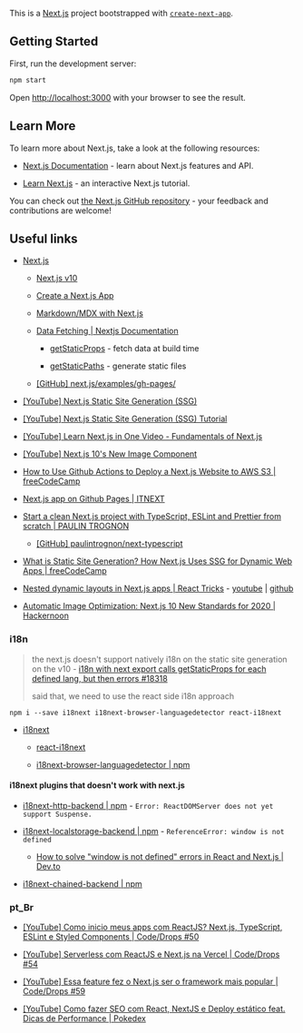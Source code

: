 This is a [Next.js](https://nextjs.org/) project bootstrapped with [`create-next-app`](https://github.com/vercel/next.js/tree/canary/packages/create-next-app).

## Getting Started

First, run the development server:

```bash
npm start
```

Open [http://localhost:3000](http://localhost:3000) with your browser to see the result.

## Learn More

To learn more about Next.js, take a look at the following resources:

- [Next.js Documentation](https://nextjs.org/docs) - learn about Next.js features and API.

- [Learn Next.js](https://nextjs.org/learn) - an interactive Next.js tutorial.

You can check out [the Next.js GitHub repository](https://github.com/vercel/next.js/) - your feedback and contributions are welcome!

<!--
## Deploy on Vercel

The easiest way to deploy your Next.js app is to use the [Vercel Platform](https://vercel.com/import?utm_medium=default-template&filter=next.js&utm_source=create-next-app&utm_campaign=create-next-app-readme) from the creators of Next.js.

Check out our [Next.js deployment documentation](https://nextjs.org/docs/deployment) for more details.
-->

## Useful links

- [Next.js](https://nextjs.org/)

  - [Next.js v10](https://nextjs.org/blog/next-10)

  - [Create a Next.js App](https://nextjs.org/learn/basics/create-nextjs-app)

  - [Markdown/MDX with Next.js](https://nextjs.org/blog/markdown)

  - [Data Fetching | Nextjs Documentation](https://nextjs.org/docs/basic-features/data-fetching)

    - [getStaticProps](https://nextjs.org/docs/basic-features/data-fetching#getstaticprops-static-generation) - fetch data at build time

    - [getStaticPaths](https://nextjs.org/docs/basic-features/data-fetching#getstaticpaths-static-generation) - generate static files

  - [[GitHub] next.js/examples/gh-pages/](https://github.com/vercel/next.js/tree/master/examples/gh-pages)

- [[YouTube] Next.js Static Site Generation (SSG)](https://www.youtube.com/watch?v=_W-tcVzu-Ms)

- [[YouTube] Next.js Static Site Generation (SSG) Tutorial](https://www.youtube.com/watch?v=pY0vWYLDDco)

- [[YouTube] Learn Next.js in One Video - Fundamentals of Next.js](https://www.youtube.com/watch?v=tt3PUvhOVzo)

- [[YouTube] Next.js 10's New Image Component](https://www.youtube.com/watch?v=ckH6RHjy-5U)

- [How to Use Github Actions to Deploy a Next.js Website to AWS S3 | freeCodeCamp](https://www.freecodecamp.org/news/how-to-use-github-actions-to-deploy-a-next-js-website-to-aws-s3/)

- [Next.js app on Github Pages | ITNEXT](https://itnext.io/next-js-app-on-github-pages-768020f2b65e)

- [Start a clean Next.js project with TypeScript, ESLint and Prettier from scratch | PAULIN TROGNON](https://paulintrognon.fr/blog/typescript-prettier-eslint-next-js)

  - [[GitHub] paulintrognon/next-typescript](https://github.com/paulintrognon/next-typescript)

- [What is Static Site Generation? How Next.js Uses SSG for Dynamic Web Apps | freeCodeCamp](https://www.freecodecamp.org/news/static-site-generation-with-nextjs/)

- [Nested dynamic layouts in Next.js apps | React Tricks](https://reacttricks.com/nested-dynamic-layouts-in-next-apps/) - [youtube](https://www.youtube.com/watch?v=69-mnojSa0M) | [github](https://github.com/kheruc/rt-nested-layouts)

- [Automatic Image Optimization: Next.js 10 New Standards for 2020 | Hackernoon](https://hackernoon.com/automatic-image-optimization-nextjs-10-new-standards-for-2020-dc1h3zlf)

### i18n

> the next.js doesn't support natively i18n on the static site generation on the v10 - [i18n with next export calls getStaticProps for each defined lang, but then errors
> #18318](https://github.com/vercel/next.js/issues/18318#issuecomment-723984723)
>
> said that, we need to use the react side i18n approach

`npm i --save i18next i18next-browser-languagedetector react-i18next`

- [i18next](https://www.i18next.com/)

  - [react-i18next](https://react.i18next.com/)

  - [i18next-browser-languagedetector | npm](https://www.npmjs.com/package/i18next-browser-languagedetector)

#### i18next plugins that doesn't work with next.js

- [i18next-http-backend | npm](https://www.npmjs.com/package/i18next-http-backend) - `Error: ReactDOMServer does not yet support Suspense.`

- [i18next-localstorage-backend | npm](https://www.npmjs.com/package/i18next-localstorage-backend) - `ReferenceError: window is not defined`

  - [How to solve "window is not defined" errors in React and Next.js | Dev.to](https://dev.to/vvo/how-to-solve-window-is-not-defined-errors-in-react-and-next-js-5f97)

- [i18next-chained-backend | npm](https://www.npmjs.com/package/i18next-chained-backend)

### pt_Br

- [[YouTube] Como inicio meus apps com ReactJS? Next.js, TypeScript, ESLint e Styled Components | Code/Drops #50](https://www.youtube.com/watch?v=1nVUfZg2dSA)

- [[YouTube] Serverless com ReactJS e Next.js na Vercel | Code/Drops #54](https://www.youtube.com/watch?v=Cz55Jmhfw84)

- [[YouTube] Essa feature fez o Next.js ser o framework mais popular | Code/Drops #59](https://www.youtube.com/watch?v=u1kCtkVR7cE)

- [[YouTube] Como fazer SEO com React, NextJS e Deploy estático feat. Dicas de Performance | Pokedex](https://www.youtube.com/watch?v=c8mVlakBESE)
